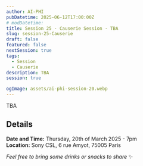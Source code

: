 ```yaml
---
author: AI-PHI
pubDatetime: 2025-06-12T17:00:00Z
# modDatetime:
title: Session 25 - Causerie Session - TBA
slug: session-25-Causerie
draft: false
featured: false
nextSession: true
tags:
  - Session
  - Causerie
description: TBA
session: true

ogImage: assets/ai-phi-session-20.webp
---
```


TBA

<!--
The concept of reasoning has deep roots in both AI and philosophy. This has recently re-entered the limelight, sparked by a new paradigm of so-called ‘reasoning’ models such as o1 and DeepSeek.

In our first “causerie”, we will try to formulate our ideas about reasoning in artificial systems. This format, inspired by the Parisian intellectual salon, consists of a topic and questions to help frame the discussion.

These questions are:

- What is reasoning in an AI system?
- How can we know that an AI system is reasoning?
- What is missing from existing AI systems that prevent them from reasoning effectively?

**Everyone is welcome to share reading material with the group (on our usual channels) or prepare a few slides to add to the discussion.**

We will celebrate this 20th session with a cake 🥳

<img src="/assets/ai-phi-session-20.webp" alt="A pixel-art, cyberpunk illustration of french salons including a tall birthday cake." />
-->

## Details

**Date and Time:** Thursday, 20th of March 2025 - 7pm  
**Location:** Sony CSL, 6 rue Amyot, 75005 Paris

_Feel free to bring some drinks or snacks to share_ ✨
